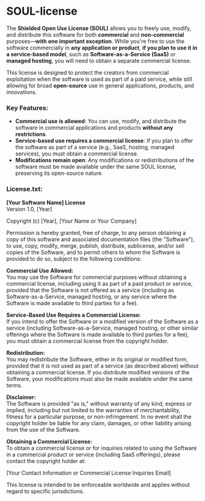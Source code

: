 # SOUL-license
The **Shielded Open Use License (SOUL)** allows you to freely use, modify, and distribute this software for both **commercial** and **non-commercial** purposes—**with one important exception**. While you're free to use the software commercially in **any application or product**, **if you plan to use it in a service-based model**, such as **Software-as-a-Service (SaaS)** or **managed hosting**, you will need to obtain a separate commercial license. 

This license is designed to protect the creators from commercial exploitation when the software is used as part of a paid service, while still allowing for broad **open-source** use in general applications, products, and innovations.

### Key Features:
- **Commercial use is allowed**: You can use, modify, and distribute the software in commercial applications and products **without any restrictions**.
- **Service-based use requires a commercial license**: If you plan to offer the software as part of a service (e.g., SaaS, hosting, managed services), you must obtain a commercial license.
- **Modifications remain open**: Any modifications or redistributions of the software must be made available under the same SOUL license, preserving its open-source nature.

### License.txt:
**[Your Software Name] License**  
Version 1.0, [Year]

Copyright (c) [Year], [Your Name or Your Company]

Permission is hereby granted, free of charge, to any person obtaining a copy of this software and associated documentation files (the "Software"), to use, copy, modify, merge, publish, distribute, sublicense, and/or sell copies of the Software, and to permit others to whom the Software is provided to do so, subject to the following conditions:

**Commercial Use Allowed:**  
You may use the Software for commercial purposes without obtaining a commercial license, including using it as part of a paid product or service, provided that the Software is not offered as a service (including as Software-as-a-Service, managed hosting, or any service where the Software is made available to third parties for a fee).

**Service-Based Use Requires a Commercial License:**  
If you intend to offer the Software or a modified version of the Software as a service (including Software-as-a-Service, managed hosting, or other similar offerings where the Software is made available to third parties for a fee), you must obtain a commercial license from the copyright holder.

**Redistribution:**  
You may redistribute the Software, either in its original or modified form, provided that it is not used as part of a service (as described above) without obtaining a commercial license. If you distribute modified versions of the Software, your modifications must also be made available under the same terms.

**Disclaimer:**  
The Software is provided "as is," without warranty of any kind, express or implied, including but not limited to the warranties of merchantability, fitness for a particular purpose, or non-infringement. In no event shall the copyright holder be liable for any claim, damages, or other liability arising from the use of the Software.

**Obtaining a Commercial License:**  
To obtain a commercial license or for inquiries related to using the Software in a commercial product or service (including SaaS offerings), please contact the copyright holder at:

[Your Contact Information or Commercial License Inquiries Email]

This license is intended to be enforceable worldwide and applies without regard to specific jurisdictions.


 
